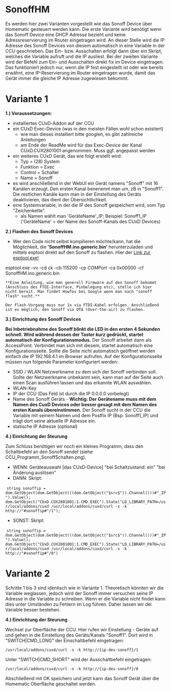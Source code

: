 # SonoffHM
Es werden hier zwei Varianten vorgestellt wie das Sonoff Device über Homematic gesteuert werden kann. Die erste Variante wird benötigt wenn das Sonoff Device eine DHCP Adresse bezieht und keine Adressreservierung im Router eingetragen wird. An dieser Stelle wird die IP Adresse des Sonoff Devices von diesem automatisch in eine Variable in der CCU geschrieben. Das Ein- bzw. Ausschalten erfolgt dann über ein Skript, welches die Variable aufruft und die IP ausliest. Bei der zweiten Variante wird der Befehl zum Ein- und Ausschalten direkt fix im Device eingetragen. Das funktioniert jedoch nur, wenn die IP fest eingestellt ist oder wie bereits erwähnt, eine IP-Reservierung im Router eingetragen wurde, damit das Gerät immer die gleiche IP Adresse zugewiesen bekommt.

# Variante 1
**1.) Voraussetzungen:** 
  - installiertes CUxD-Addon auf der CCU
  - ein CUxD Exec-Device (was in den meisten Fällen wohl schon existiert)
    - wie man dieses installiert bitte googlen, es gibt zahlreiche Anleitungen
    - am Ende der ReadMe wird für das Exec-Device der Kanal CUxD.CUX2801001 angenommen. Muss ggf. angepasst werden
  - ein weiteres CUxD Gerät, das wie folgt erstellt wird:
    - Typ = (28) System
    - Funktion = Exec
    - Control = Schalter
    - Name = Sonoff    
  - es wird anschließend in der WebUI ein Gerät namens "Sonoff" mit 16 Kanälen erzeugt. Den ersten Kanal benenennt man um, zB in "Sonoff1". Die restlichen Kanäle kann man in der Einstellung des Geräts deaktivieren, das dient der Übersichtlichkeit.
  - eine Systemvariable, in der die IP des Sonoff gespeichert wird, vom Typ "Zeichenkette". 
      - als Namen wählt man 'GeräteName'_IP; Beispiel: Sonoff1_IP ('GeräteName' = der Name des Sonoff-Kanals des CUxD Devices)

**2.) Flashen des Sonoff Devices** 
  - Wer den Code nicht selbst kompilieren möchte/kann, hat die Möglichkeit, die **'SonoffHM.ino.generic.bin'** herunterzuladen und mittels esptool direkt auf den Sonoff zu flashen. Hier der [Link zur esptool.exe!](https://github.com/thekikz/esptool/blob/master/esptool.exe)
  
  esptool.exe -vv -cd ck -cb 115200 -cp *COMPort* -ca 0x00000 -cf SonoffHM.ino.generic.bin

    **Eine Anleitung, wie man generell Firmware auf den Sonoff bekommt (Anschluss des FTDI-Interface, Pinbelegung etc), stelle ich hier   nicht bereit. Man findet HowTos bei Google wenn man nach "sonoff flash" sucht.**

    Der Flash-Vorgang muss nur 1x via FTDI-Kabel erfolgen. Anschließend ist es möglich, den Sonoff via OTA (Over-the-air) zu flashen.

**3.) Einrichtung des Sonoff Devices**

  **Bei Inbetriebnahme des Sonoff blinkt die LED in den ersten 4 Sekunden schnell.
  Wird während dessen der Taster *kurz* gedrückt, startet automatisch der Konfigurationsmodus.**
  Der Sonoff arbeitet dann als AccessPoint. 
  Verbindet man sich mit diesem, startet automatisch eine Konfigurationsseite. Sollte die Seite nicht automatisch geöffnet werden einfach die IP 192.168.4.1 im Browser aufrufen.
  Auf der Konfigurationsseite müssen nun folgende Parameter konfiguriert werden:
  - SSID / WLAN Netzwerkname zu dem sich der Sonoff verbinden soll. Sollte der Netzwerkname unbekannt sein, kann man auf der Seite auch einen Scan ausführen lassen und das erkannte WLAN auswählen.
  - WLAN-Key
  - IP der CCU (Das Feld ist durch die IP 0.0.0.0 vorbelegt)
  - Name des Sonoff Geräts - 
    **Wichtig: Der Gerätename muss mit dem Namen des CuxD Devices oder besser gesagt mit dem Namen des ersten Kanals übereinstimmen.**    Der Sonoff sucht in der CCU die Variable mit seinem Namen und dem Postfix IP (Bsp: Sonoff1_IP) und trägt dort seine aktuelle IP Adresse ein.
  - statische IP Adresse (optional)
  
**4.) Einrichtung der Steurung**

  Zum Schluss benötigen wir noch ein kleines Programm, dass den Schaltbefehl an den Sonoff sendet (siehe CCU_Programm_SonoffSchalten.png).
- WENN: Geräteauswahl [das CUxD-Device] "bei Schaltzustand: ein" "bei Änderung auslösen"
- DANN: Skript:

  ```string sonoffip = dom.GetObject(dom.GetObject(((dom.GetObject("$src$")).Channel()))#"_IP").Value();
dom.GetObject("CUxD.CUX2801001:1.CMD_EXEC").State("LD_LIBRARY_PATH=/usr/local/addons/cuxd /usr/local/addons/cuxd/curl -s -k http://"#sonoffip#"/1");```
- SONST: Skript:

  ```string sonoffip = dom.GetObject(dom.GetObject(((dom.GetObject("$src$")).Channel()))#"_IP").Value();
dom.GetObject("CUxD.CUX2801001:1.CMD_EXEC").State("LD_LIBRARY_PATH=/usr/local/addons/cuxd /usr/local/addons/cuxd/curl -s -k http://"#sonoffip#"/0")```

# Variante 2
Schritte 1 bis 3 sind identisch wie in Variante 1. Theoretisch könnten wir die Variable weglassen, jedoch wird der Sonoff immer versuchen seine IP Adresse in die Variable zu schreiben. Wenn er die Variable nicht findet kann dies unter Umständen zu Fehlern im Log führen. Daher lassen wir dei Variable besser bestehen.

**4.) Einrichtung der Steurung**

  Wechsel zur Oberfläche der CCU. Hier rufen wir Einstellung - Geräte auf und gehen in die Einstellung des Geräts/Kanals "Sonoff1".
  Dort wird in "SWITCH|CMD_LONG" der Einschaltbefehl eingetragen:
  
  ```/usr/local/addons/cuxd/curl -s -k http://{ip-des-sonoff}/1```
  
  Unter "SWITCH|CMD_SHORT" wird der Ausschaltbefehl eingetragen:
  
  ```/usr/local/addons/cuxd/curl -s -k http://{ip-des-sonoff}/0```
 
  Abschließend mit OK speichern und jetzt kann das Sonoff Gerät über die Homematic Oberfläche geschaltet werden.
